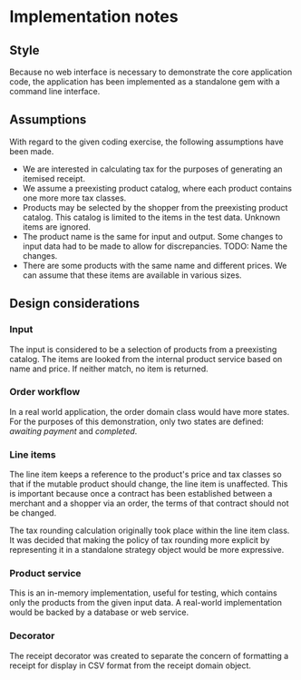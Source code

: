 # Implementation notes

## Style

Because no web interface is necessary to demonstrate the core application code, the application has been implemented as a standalone gem with a command line interface.

## Assumptions

With regard to the given coding exercise, the following assumptions have been made.

* We are interested in calculating tax for the purposes of generating an itemised receipt.
* We assume a preexisting product catalog, where each product contains one more more tax classes.
* Products may be selected by the shopper from the preexisting product catalog. This catalog is limited to the items in the test data. Unknown items are ignored.
* The product name is the same for input and output. Some changes to input data had to be made to allow for discrepancies. TODO: Name the changes.
* There are some products with the same name and different prices. We can assume that these items are available in various sizes.

## Design considerations

### Input

The input is considered to be a selection of products from a preexisting catalog. The items are looked from the internal product service based on name and price. If neither match, no item is returned.

### Order workflow

In a real world application, the order domain class would have more states. For the purposes of this demonstration, only two states are defined: _awaiting payment_ and _completed_.

### Line items

The line item keeps a reference to the product's price and tax classes so that if the mutable product should change, the line item is unaffected. This is important because once a contract has been established between a merchant and a shopper via an order, the terms of that contract should not be changed.

The tax rounding calculation originally took place within the line item class. It was decided that making the policy of tax rounding more explicit by representing it in a standalone strategy object would be more expressive.

### Product service

This is an in-memory implementation, useful for testing, which contains only the products from the given input data. A real-world implementation would be backed by a database or web service.

### Decorator

The receipt decorator was created to separate the concern of formatting a receipt for display in CSV format from the receipt domain object.